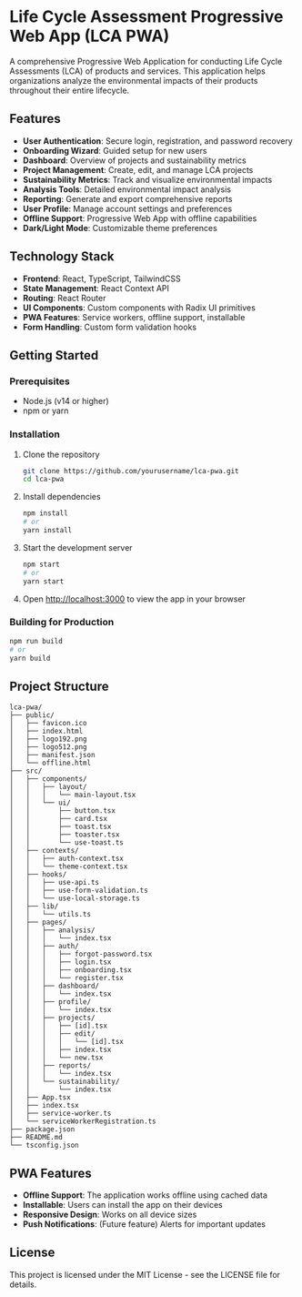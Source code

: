 # Life Cycle Assessment Progressive Web App (LCA PWA)

A comprehensive Progressive Web Application for conducting Life Cycle Assessments (LCA) of products and services. This application helps organizations analyze the environmental impacts of their products throughout their entire lifecycle.

## Features

- **User Authentication**: Secure login, registration, and password recovery
- **Onboarding Wizard**: Guided setup for new users
- **Dashboard**: Overview of projects and sustainability metrics
- **Project Management**: Create, edit, and manage LCA projects
- **Sustainability Metrics**: Track and visualize environmental impacts
- **Analysis Tools**: Detailed environmental impact analysis
- **Reporting**: Generate and export comprehensive reports
- **User Profile**: Manage account settings and preferences
- **Offline Support**: Progressive Web App with offline capabilities
- **Dark/Light Mode**: Customizable theme preferences

## Technology Stack

- **Frontend**: React, TypeScript, TailwindCSS
- **State Management**: React Context API
- **Routing**: React Router
- **UI Components**: Custom components with Radix UI primitives
- **PWA Features**: Service workers, offline support, installable
- **Form Handling**: Custom form validation hooks

## Getting Started

### Prerequisites

- Node.js (v14 or higher)
- npm or yarn

### Installation

1. Clone the repository
   ```bash
   git clone https://github.com/yourusername/lca-pwa.git
   cd lca-pwa
   ```

2. Install dependencies
   ```bash
   npm install
   # or
   yarn install
   ```

3. Start the development server
   ```bash
   npm start
   # or
   yarn start
   ```

4. Open [http://localhost:3000](http://localhost:3000) to view the app in your browser

### Building for Production

```bash
npm run build
# or
yarn build
```

## Project Structure

```
lca-pwa/
├── public/
│   ├── favicon.ico
│   ├── index.html
│   ├── logo192.png
│   ├── logo512.png
│   ├── manifest.json
│   └── offline.html
├── src/
│   ├── components/
│   │   ├── layout/
│   │   │   └── main-layout.tsx
│   │   └── ui/
│   │       ├── button.tsx
│   │       ├── card.tsx
│   │       ├── toast.tsx
│   │       ├── toaster.tsx
│   │       └── use-toast.ts
│   ├── contexts/
│   │   ├── auth-context.tsx
│   │   └── theme-context.tsx
│   ├── hooks/
│   │   ├── use-api.ts
│   │   ├── use-form-validation.ts
│   │   └── use-local-storage.ts
│   ├── lib/
│   │   └── utils.ts
│   ├── pages/
│   │   ├── analysis/
│   │   │   └── index.tsx
│   │   ├── auth/
│   │   │   ├── forgot-password.tsx
│   │   │   ├── login.tsx
│   │   │   ├── onboarding.tsx
│   │   │   └── register.tsx
│   │   ├── dashboard/
│   │   │   └── index.tsx
│   │   ├── profile/
│   │   │   └── index.tsx
│   │   ├── projects/
│   │   │   ├── [id].tsx
│   │   │   ├── edit/
│   │   │   │   └── [id].tsx
│   │   │   ├── index.tsx
│   │   │   └── new.tsx
│   │   ├── reports/
│   │   │   └── index.tsx
│   │   └── sustainability/
│   │       └── index.tsx
│   ├── App.tsx
│   ├── index.tsx
│   ├── service-worker.ts
│   └── serviceWorkerRegistration.ts
├── package.json
├── README.md
└── tsconfig.json
```

## PWA Features

- **Offline Support**: The application works offline using cached data
- **Installable**: Users can install the app on their devices
- **Responsive Design**: Works on all device sizes
- **Push Notifications**: (Future feature) Alerts for important updates

## License

This project is licensed under the MIT License - see the LICENSE file for details.